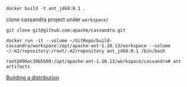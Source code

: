 
```
docker build -t ant_jdk8:0.1 .
```

clone cassandra project under `workspace/`
```
git clone git@github.com:apache/cassandra.git
```

```
docker run -it --volume ~/GitRepo/build-cassandra/workspace:/opt/apache-ant-1.10.13/workspace --volume ~/.m2/repository:/root/.m2/repository ant_jdk8:0.1 /bin/bash
```

```
root@496ec30b5509:/opt/apache-ant-1.10.13/workspace/cassandra# ant artifacts
```

[Building a distribution](https://cassandra.apache.org/_/development/index.html)
